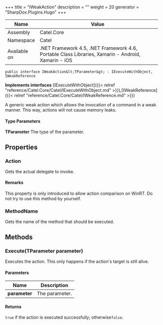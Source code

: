 

+++
title = "IWeakAction" 
description = ""
weight = 20
generator = "SharpDox.Plugins.Hugo"
+++

Name|Value
---|---
Assembly|Catel.Core
Namespace|Catel
Available on|.NET Framework 4.5, .NET Framework 4.6, Portable Class Libraries, Xamarin - Android, Xamarin - iOS

```
public interface IWeakAction&lt;TParameter&gt; : IExecuteWithObject, IWeakReference
```

**Implements interfaces**
[IExecuteWithObject]({{&lt; relref "reference/Catel.Core/Catel/IExecuteWithObject.md" &gt;}}),[IWeakReference]({{&lt; relref "reference/Catel.Core/Catel/IWeakReference.md" &gt;}})

A generic weak action which allows the invocation of a command in a weak manner. This way, actions will not cause memory leaks.

#### Type Parameters

**TParameter**
The type of the parameter.

## Properties

### Action

Gets the actual delegate to invoke.

#### Remarks

This property is only introduced to allow action comparison on WinRT. Do not try to use this method by yourself.

### MethodName

Gets the name of the method that should be executed.

## Methods

### Execute(TParameter parameter)

Executes the action. This only happens if the action's target is still alive.

#### Parameters

Name|Description
---|---
**parameter**|The parameter.

#### Returns

`true` if the action is executed successfully; otherwise`false`.

